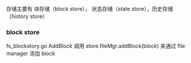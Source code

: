 存储主要有 块存储（block store）， 状态存储（state store），历史存储（history store）     

### block store
fs_blockstory.go AddBlock 调用 store.fileMgr.addBlock(block) 来通过 file manager 添加 block 
